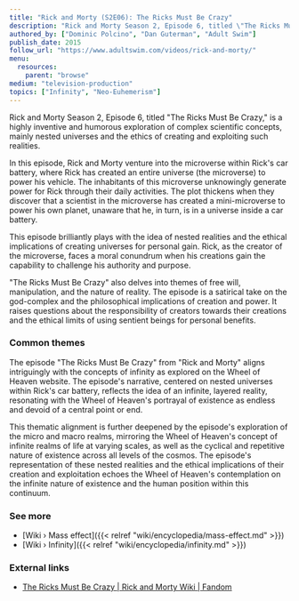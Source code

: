 ```yaml
---
title: "Rick and Morty (S2E06): The Ricks Must Be Crazy"
description: "Rick and Morty Season 2, Episode 6, titled \"The Ricks Must Be Crazy,\" is a highly inventive and humorous exploration of complex scientific concepts, mainly nested universes and the ethics of creating and exploiting such realities."
authored_by: ["Dominic Polcino", "Dan Guterman", "Adult Swim"]
publish_date: 2015
follow_url: "https://www.adultswim.com/videos/rick-and-morty/"
menu:
  resources:
    parent: "browse"
medium: "television-production"
topics: ["Infinity", "Neo-Euhemerism"]
---
```


Rick and Morty Season 2, Episode 6, titled "The Ricks Must Be Crazy," is a highly inventive and humorous exploration of complex scientific concepts, mainly nested universes and the ethics of creating and exploiting such realities.

In this episode, Rick and Morty venture into the microverse within Rick's car battery, where Rick has created an entire universe (the microverse) to power his vehicle. The inhabitants of this microverse unknowingly generate power for Rick through their daily activities. The plot thickens when they discover that a scientist in the microverse has created a mini-microverse to power his own planet, unaware that he, in turn, is in a universe inside a car battery.

This episode brilliantly plays with the idea of nested realities and the ethical implications of creating universes for personal gain. Rick, as the creator of the microverse, faces a moral conundrum when his creations gain the capability to challenge his authority and purpose.

"The Ricks Must Be Crazy" also delves into themes of free will, manipulation, and the nature of reality. The episode is a satirical take on the god-complex and the philosophical implications of creation and power. It raises questions about the responsibility of creators towards their creations and the ethical limits of using sentient beings for personal benefits.

### Common themes

The episode "The Ricks Must Be Crazy" from "Rick and Morty" aligns intriguingly with the concepts of infinity as explored on the Wheel of Heaven website. The episode's narrative, centered on nested universes within Rick's car battery, reflects the idea of an infinite, layered reality, resonating with the Wheel of Heaven's portrayal of existence as endless and devoid of a central point or end​.

This thematic alignment is further deepened by the episode's exploration of the micro and macro realms, mirroring the Wheel of Heaven's concept of infinite realms of life at varying scales, as well as the cyclical and repetitive nature of existence across all levels of the cosmos​. The episode's representation of these nested realities and the ethical implications of their creation and exploitation echoes the Wheel of Heaven's contemplation on the infinite nature of existence and the human position within this continuum.

### See more

- [Wiki › Mass effect]({{< relref "wiki/encyclopedia/mass-effect.md" >}})
- [Wiki › Infinity]({{< relref "wiki/encyclopedia/infinity.md" >}})

### External links

- [The Ricks Must Be Crazy | Rick and Morty Wiki | Fandom](https://rickandmorty.fandom.com/wiki/The_Ricks_Must_Be_Crazy)
